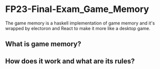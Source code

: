 # FP23-Final-Exam_Game_Memory
 The game memory is a haskell implementation of game memory and it's wrapped by electoron and React to make it more like a desktop game. 


 ## What is game memory?




 ## How does it work and what are its rules?


